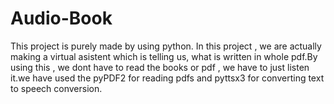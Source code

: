 # Audio-Book
This project is purely made by using python. In this project , we are actually making a virtual asistent which is telling us, what is written in whole pdf.By using this , we dont have to read the books or pdf , we have to just listen it.we have used the pyPDF2 for reading pdfs and pyttsx3 for converting text to speech conversion.
